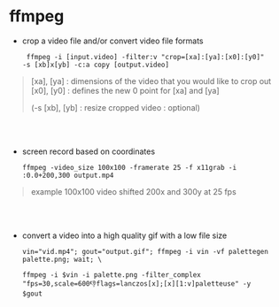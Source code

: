 # ffmpeg

- crop a video file and/or convert video file formats<br>

  <code> ffmpeg -i [input.video] -filter:v "crop=[xa]:[ya]:[x0]:[y0]" -s [xb]x[yb] -c:a copy [output.video] </code> <br>

> [xa], [ya] : dimensions of the video that you would like to crop out
> [x0], [y0] : defines the new 0 point for [xa] and [ya]
>
> (-s [xb], [yb] : resize cropped video : optional)

<br><br>

- screen record based on coordinates 

  <code>ffmpeg -video_size 100x100 -framerate 25 -f x11grab -i :0.0+200,300 output.mp4 </code> <br>
  
 > example 100x100 video shifted 200x and 300y at 25 fps


<br><br>

- convert a video into a high quality gif with a low file size

  <code>vin="vid.mp4"; gout="output.gif"; ffmpeg -i vin -vf palettegen palette.png; wait; \ </code>
  
  <code>ffmpeg -i $vin -i palette.png -filter_complex "fps=30,scale=600:-1:flags=lanczos[x];[x][1:v]paletteuse" -y $gout</code>
